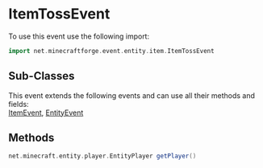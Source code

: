 # ItemTossEvent

To use this event use the following import:
```groovy
import net.minecraftforge.event.entity.item.ItemTossEvent
```

## Sub-Classes
This event extends the following events and can use all their methods and fields: <br>
[ItemEvent](item_event.md), [EntityEvent](entity_event/entity_event.md)

## Methods
```groovy
net.minecraft.entity.player.EntityPlayer getPlayer()
```
